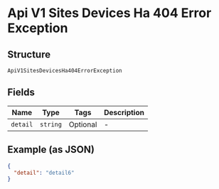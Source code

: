 
# Api V1 Sites Devices Ha 404 Error Exception

## Structure

`ApiV1SitesDevicesHa404ErrorException`

## Fields

| Name | Type | Tags | Description |
|  --- | --- | --- | --- |
| `detail` | `string` | Optional | - |

## Example (as JSON)

```json
{
  "detail": "detail6"
}
```

